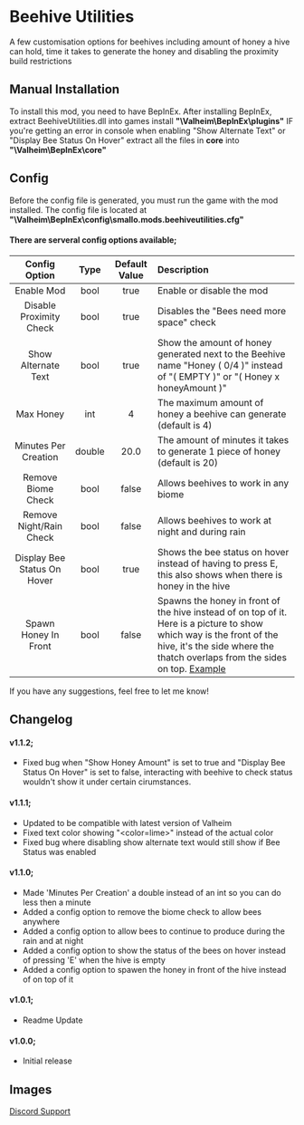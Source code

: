 ﻿# Beehive Utilities
A few customisation options for beehives including amount of honey a hive can hold, time it takes to generate the honey and disabling the proximity build restrictions

## Manual Installation
To install this mod, you need to have BepInEx. After installing BepInEx, extract BeehiveUtilities.dll into games install **"\Valheim\BepInEx\plugins"**
IF you're getting an error in console when enabling "Show Alternate Text" or "Display Bee Status On Hover" extract all the files in **core** into **"\Valheim\BepInEx\core"**

## Config
Before the config file is generated, you must run the game with the mod installed. The config file is located at **"\Valheim\BepInEx\config\smallo.mods.beehiveutilities.cfg"**

#### There are serveral config options available;

| Config Option | Type | Default Value | Description |
|:-------------:|:-----------:|:-----------:|:-----------|
| Enable Mod | bool | true | Enable or disable the mod |
| Disable Proximity Check | bool | true | Disables the "Bees need more space" check |
| Show Alternate Text | bool | true | Show the amount of honey generated next to the Beehive name "Honey ( 0/4 )" instead of "( EMPTY )" or "( Honey x honeyAmount )" |
| Max Honey | int | 4 | The maximum amount of honey a beehive can generate (default is 4) |
| Minutes Per Creation | double | 20.0 | The amount of minutes it takes to generate 1 piece of honey (default is 20) |
| Remove Biome Check | bool | false | Allows beehives to work in any biome |
| Remove Night/Rain Check | bool | false | Allows beehives to work at night and during rain |
| Display Bee Status On Hover | bool | true | Shows the bee status on hover instead of having to press E, this also shows when there is honey in the hive |
| Spawn Honey In Front | bool | false | Spawns the honey in front of the hive instead of on top of it. Here is a picture to show which way is the front of the hive, it's the side where the thatch overlaps from the sides on top. [Example](https://i.imgur.com/zK5FT47.png) |

If you have any suggestions, feel free to let me know!

## Changelog
#### v1.1.2;
* Fixed bug when "Show Honey Amount" is set to true and "Display Bee Status On Hover" is set to false, interacting with beehive to check status wouldn't show it under certain cirumstances.

#### v1.1.1;
* Updated to be compatible with latest version of Valheim
* Fixed text color showing "<color=lime>" instead of the actual color
* Fixed bug where disabling show alternate text would still show if Bee Status was enabled

#### v1.1.0;
* Made 'Minutes Per Creation' a double instead of an int so you can do less then a minute
* Added a config option to remove the biome check to allow bees anywhere
* Added a config option to allow bees to continue to produce during the rain and at night
* Added a config option to show the status of the bees on hover instead of pressing 'E' when the hive is empty
* Added a config option to spawen the honey in front of the hive instead of on top of it

#### v1.0.1;
* Readme Update

#### v1.0.0;
* Initial release

## Images
[Discord Support](https://discord.gg/pTGSu8R7DW)
